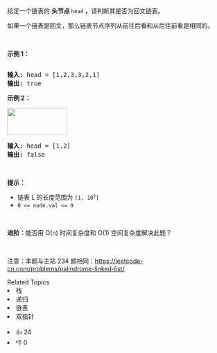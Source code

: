 <p>给定一个链表的 <strong>头节点&nbsp;</strong><code>head</code><strong>&nbsp;，</strong>请判断其是否为回文链表。</p>

<p>如果一个链表是回文，那么链表节点序列从前往后看和从后往前看是相同的。</p>

<p>&nbsp;</p>

<p><strong>示例 1：</strong></p>

<p><strong><img alt="" src="https://pic.leetcode-cn.com/1626421737-LjXceN-image.png" /></strong></p>

<pre>
<strong>输入:</strong> head = [1,2,3,3,2,1]
<strong>输出:</strong> true</pre>

<p><strong>示例 2：</strong></p>

<p><strong><img alt="" src="https://pic.leetcode-cn.com/1626422231-wgvnWh-image.png" style="width: 138px; height: 62px;" /></strong></p>

<pre>
<strong>输入:</strong> head = [1,2]
<strong>输出:</strong> false
</pre>

<p>&nbsp;</p>

<p><strong>提示：</strong></p>

<ul>
	<li>链表 L 的长度范围为 <code>[1, 10<sup><span style="font-size: 9.449999809265137px;">5</span></sup>]</code></li>
	<li><code>0&nbsp;&lt;= node.val &lt;= 9</code></li>
</ul>

<p>&nbsp;</p>

<p><strong>进阶：</strong>能否用&nbsp;O(n) 时间复杂度和 O(1) 空间复杂度解决此题？</p>

<p>&nbsp;</p>

<p><meta charset="UTF-8" />注意：本题与主站 234&nbsp;题相同：<a href="https://leetcode-cn.com/problems/palindrome-linked-list/">https://leetcode-cn.com/problems/palindrome-linked-list/</a></p>
<div><div>Related Topics</div><div><li>栈</li><li>递归</li><li>链表</li><li>双指针</li></div></div><br><div><li>👍 24</li><li>👎 0</li></div>